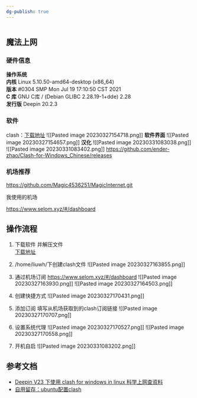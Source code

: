 ```yaml
---
dg-publish: true
---
```

```toc
```
## 魔法上网
### 硬件信息
**操作系统**\
**内核**         Linux 5.10.50-amd64-desktop (x86_64)\
**版本**         #0304 SMP Mon Jul 19 17:10:50 CST 2021\
**C 库**         GNU C库 / (Debian GLIBC 2.28.19-1+dde) 2.28\
**发行版**     Deepin 20.2.3

### 软件
clash：[下载地址](https://github.com/Fndroid/clash_for_windows_pkg/releases)
![[Pasted image 20230327154718.png]]
**软件界面**
![[Pasted image 20230327154657.png]]
**汉化**
![[Pasted image 20230331083038.png]]
![[Pasted image 20230331083402.png]]
https://github.com/ender-zhao/Clash-for-Windows_Chinese/releases

### 机场推荐
https://github.com/Magic4536251/MagicInternet.git

我使用的机场

https://www.selom.xyz/#/dashboard

## 操作流程
1. 下载软件 并解压文件 \
[下载地址](https://github.com/Fndroid/clash_for_windows_pkg/releases)
2. /home/liuwh/下创建clash文件
![[Pasted image 20230327163855.png]]
3. 通过机场订阅 https://www.selom.xyz/#/dashboard
![[Pasted image 20230327163930.png]]
![[Pasted image 20230327164503.png]]
4. 创建快捷方式
![[Pasted image 20230327170431.png]]
5. 添加订阅
填写从机场获取到的clash订阅链接
![[Pasted image 20230327170707.png]]
6. 设置系统代理
![[Pasted image 20230327170527.png]]
![[Pasted image 20230327170558.png]]

7. 开机自启 
![[Pasted image 20230331083202.png]]

## 参考文档
- [Deepin V23 下使用 clash for windows in linux 科学上网查资料](https://bbs.deepin.org/post/242502)
- [自用留存：ubuntu配置clash](https://zhuanlan.zhihu.com/p/451863859)





